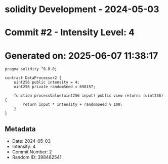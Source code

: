 ﻿# solidity Development - 2024-05-03
# Commit #2 - Intensity Level: 4
# Generated on: 2025-06-07 11:38:17
```solidity
pragma solidity ^0.8.0;

contract DataProcessor2 {
    uint256 public intensity = 4;
    uint256 private randomSeed = 698157;

    function processValue(uint256 input) public view returns (uint256) {
        return input * intensity + randomSeed % 100;
    }
}
```
## Metadata
- Date: 2024-05-03
- Intensity: 4
- Commit Number: 2
- Random ID: 398462541

